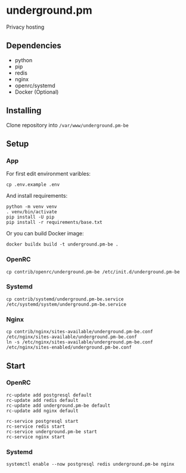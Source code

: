 # underground.pm

Privacy hosting

## Dependencies

* python
* pip
* redis
* nginx
* openrc/systemd
* Docker (Optional)

## Installing

Clone repository into `/var/www/underground.pm-be`

## Setup

### App

For first edit environment varibles:

`cp .env.example .env`

And install requirements:

```
python -m venv venv
. venv/bin/activate
pip install -U pip
pip install -r requirements/base.txt
```

Or you can build Docker image:

`docker buildx build -t underground.pm-be .`

### OpenRC

`cp contrib/openrc/underground.pm-be /etc/init.d/underground.pm-be`

### Systemd

`cp contrib/systemd/underground.pm-be.service /etc/systemd/system/underground.pm-be.service`

### Nginx

```
cp contrib/nginx/sites-available/underground.pm-be.conf /etc/nginx/sites-available/underground.pm-be.conf
ln -s /etc/nginx/sites-available/underground.pm-be.conf /etc/nginx/sites-enabled/underground.pm-be.conf
```

## Start

### OpenRC

```
rc-update add postgresql default
rc-update add redis default
rc-update add underground.pm-be default
rc-update add nginx default

rc-service postgresql start
rc-service redis start
rc-service underground.pm-be start
rc-service nginx start
```

### Systemd

`systemctl enable --now postgresql redis underground.pm-be nginx`
